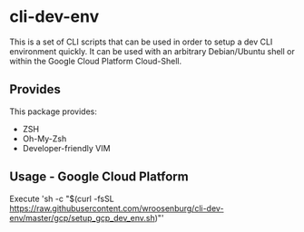 # cli-dev-env

This is a set of CLI scripts that can be used in order to setup a dev CLI environment quickly. It can be used with an arbitrary Debian/Ubuntu shell or within the Google Cloud Platform Cloud-Shell.

## Provides
This package provides:
- ZSH
- Oh-My-Zsh
- Developer-friendly VIM

## Usage - Google Cloud Platform
Execute 'sh -c "$(curl -fsSL https://raw.githubusercontent.com/wroosenburg/cli-dev-env/master/gcp/setup_gcp_dev_env.sh)"'
